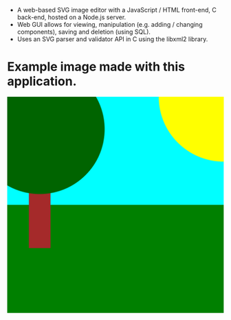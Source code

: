 * A web-based SVG image editor with a JavaScript / HTML front-end, C back-end, hosted on a Node.js server.
* Web GUI allows for viewing, manipulation (e.g. adding / changing components), saving and deletion (using SQL).
* Uses an SVG parser and validator API in C using the libxml2 library.

# Example image made with this application.
![](uploads/landscape.svg)
